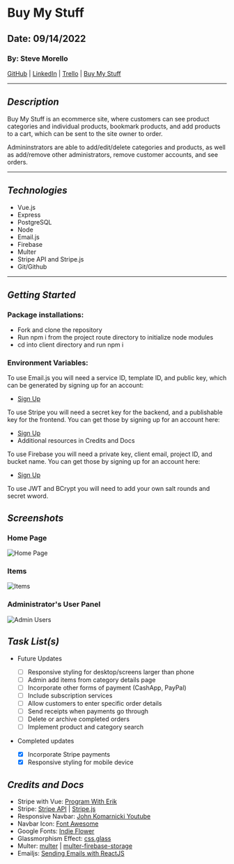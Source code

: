 # Buy My Stuff

## Date: 09/14/2022

### By: Steve Morello

[GitHub](https://github.com/scubastove4) | [LinkedIn](https://www.linkedin.com/in/stephen-morello/) | [Trello](https://trello.com/b/ts1aBqm9/buy-my-stuff) | [Buy My Stuff](https://www.buy-my-stuff-online.com)

---

## **_Description_**

Buy My Stuff is an ecommerce site, where customers can see product categories and individual products, bookmark products, and add products to a cart, which can be sent to the site owner to order.

Admininstrators are able to add/edit/delete categories and products, as well as add/remove other administrators, remove customer accounts, and see orders.

---

## **_Technologies_**

- Vue.js
- Express
- PostgreSQL
- Node
- Email.js
- Firebase
- Multer
- Stripe API and Stripe.js
- Git/Github

---

## **_Getting Started_**

### Package installations:

- Fork and clone the repository
- Run npm i from the project route directory to initialize node modules
- cd into client directory and run npm i

### Environment Variables:

To use Email.js you will need a service ID, template ID, and public key, which can be generated by signing up for an account:

- [Sign Up](https://dashboard.emailjs.com/sign-up)

To use Stripe you will need a secret key for the backend, and a publishable key for the frontend. You can get those by signing up for an account here:

- [Sign Up](https://dashboard.stripe.com/register)
- Additional resources in Credits and Docs

To use Firebase you will need a private key, client email, project ID, and bucket name. You can get those by signing up for an account here:

- [Sign Up](https://firebase.google.com/)

To use JWT and BCrypt you will need to add your own salt rounds and secret wword.

## **_Screenshots_**

### Home Page

![Home Page](README-images/bms-home.PNG)

### Items

![Items](README-images/bms-items.PNG)

### Administrator's User Panel

![Admin Users](README-images/bms-admin-users.PNG)

## **_Task List(s)_**

- Future Updates

  - [ ] Responsive styling for desktop/screens larger than phone
  - [ ] Admin add items from category details page
  - [ ] Incorporate other forms of payment (CashApp, PayPal)
  - [ ] Include subscription services
  - [ ] Allow customers to enter specific order details
  - [ ] Send receipts when payments go through
  - [ ] Delete or archive completed orders
  - [ ] Implement product and category search

- Completed updates

  - [x] Incorporate Stripe payments
  - [x] Responsive styling for mobile device

## **_Credits and Docs_**

- Stripe with Vue: [Program With Erik](https://youtu.be/NqGEMYz89HY)
- Stripe: [Stripe API](https://stripe.com/docs/api) | [Stripe.js](https://stripe.com/docs/js)
- Responsive Navbar: [John Komarnicki Youtube](https://youtu.be/u2AwJAFeaKc)
- Navbar Icon: [Font Awesome](https://fontawesome.com/icons/bars?s=solid&f=classic)
- Google Fonts: [Indie Flower](https://fonts.google.com/specimen/Indie+Flower)
- Glassmorphism Effect: [css.glass](https://css.glass/)
- Multer: [multer](https://www.npmjs.com/package/multer) | [multer-firebase-storage](https://www.npmjs.com/package/multer-firebase-storage)
- Emailjs: [Sending Emails with ReactJS](https://mailtrap.io/blog/react-send-email/)
